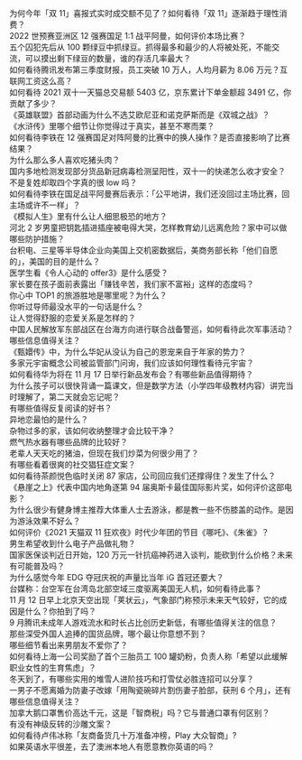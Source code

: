 为何今年「双 11」喜报式实时成交额不见了？如何看待「双 11」逐渐趋于理性消费？  
2022 世预赛亚洲区 12 强赛国足 1:1 战平阿曼，如何评价本场比赛？  
五个囚犯先后从 100 颗绿豆中抓绿豆。抓得最多和最少的人将被处死，不能交流，可以摸出剩下绿豆的数量，谁的存活几率最大？  
如何看待腾讯发布第三季度财报，员工突破 10 万人，人均月薪为 8.06 万元？互联网工资这么高？  
如何看待 2021 双十一天猫总交易额 5403 亿，京东累计下单金额超 3491 亿，你贡献了多少？  
《英雄联盟》首部动画为什么不选艾欧尼亚和诺克萨斯而是《双城之战》？  
《水浒传》里哪个细节让你觉得过于真实，甚至不寒而栗？  
如何看待李铁在 12 强赛国足对阵阿曼的比赛中的换人操作？是否直接影响了比赛结果？  
为什么那么多人喜欢吃猪头肉？  
国内多地检测发现部分货品新冠病毒检测呈阳性，双十一的快递怎么收才安全？  
不是复姓却取四个字真的很 low 吗？  
如何看待李铁在国足战平阿曼赛后表示：「公平地讲，我们还没回过主场比赛，回主场或许不一样」？  
《模拟人生》里有什么让人细思极恐的地方？  
河北 2 岁男童把钥匙插进插座被电得大哭，怎样教育幼儿远离危险？家中可以做哪些防护措施？  
台积电、三星等半导体企业向美国上交机密数据后，美商务部长称「他们自愿的」，美国的目的是什么？  
医学生看《令人心动的 offer3》是什么感受？  
家长要在孩子面前表露出「赚钱辛苦，我们家不富裕」这样的态度吗？  
你心中 TOP1 的旅游胜地是哪里呢？为什么？  
你听过导师最没水平的一句话是什么？  
让人觉得舒服的恋爱关系是怎样的？  
中国人民解放军东部战区在台海方向进行联合战备警巡，如何看待此次军事活动？哪些信息值得关注？  
《甄嬛传》中，为什么华妃从没认为自己的恩宠来自于年家的势力？  
多家元宇宙概念公司被监管部门问询，我们应该如何理性看待元宇宙？  
如何看待华为将在 11 月 17 日举行新品发布会？有哪些新品值得期待？  
为什么孩子可以很快背诵一篇课文，但是数学方法（小学四年级教材内容）讲完当时理解了，第二天就会忘记呢？  
有哪些值得反复阅读的好书？  
异地恋最怕的是什么？  
杂物过多的家，该如何收纳整理才会比较干净？  
燃气热水器有哪些品牌的比较好？  
老辈人天天吃的猪油，但现在我们炒菜为何很少用了？  
有哪些看着很爽的社交猖狂症文案？  
如何看待茶颜悦色临时关闭 87 家店，公司回应我们还撑得住？发生了什么？  
《悬崖之上》代表中国内地角逐第 94 届奥斯卡最佳国际影片奖，如何评价这部电影？  
为什么很少有健身博主推荐大体重人士去游泳，都是教一些不伤膝盖的动作。是因为游泳效果不好么？  
如何评价《2021 天猫双 11 狂欢夜》时代少年团的节目《哪吒》、《朱雀》？  
男生希望收到什么电子产品做礼物？  
国家医保谈判近日开始，120 万元一针抗癌神药进入谈判，能砍到什么价格？未来有可能普及吗？  
为什么感觉今年 EDG 夺冠庆祝的声量比当年 iG 首冠还要大？  
台媒称：台空军在台湾岛北部空域三度驱离美国无人机，如何看待此事？  
11 月 12 日早上北京天空出现「荚状云」，气象部门称预示未来天气较好，它的成因是什么？你拍到了吗？  
9 月腾讯未成年人游戏流水和时长占比创历史新低，有哪些值得关注的信息？  
那些深受外国人追捧的国货品牌，哪个最让你意想不到？  
哪些细节看出来男朋友不爱你了？  
如何看待上海一公司奖励了首个三胎员工 100 罐奶粉，负责人称「希望以此缓解职业女性的生育焦虑」？  
冬天到了，有哪些实用的堆雪人进阶技巧和打雪仗必胜连招可以分享？  
一男子不愿离婚为防妻子改嫁「用陶瓷碗碎片割伤妻子脸部，获刑 6 个月」，还有哪些信息值得关注？  
加拿大鹅口罩售价高达千元，这是「智商税」吗？它与普通口罩有何区别？  
有没有神级反转的沙雕文案？  
如何看待卢伟冰称「友商备货几十万准备冲榜，Play 大众智商」?  
如果英语水平很差，去了澳洲本地人有愿意教你英语的吗？  
